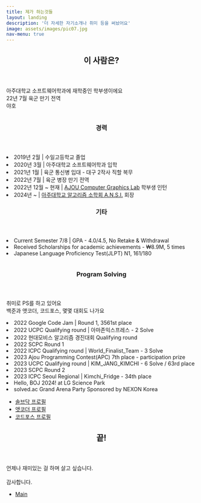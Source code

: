 ```yaml
---
title: 제가 하는것들
layout: landing
description: '더 자세한 자기소개나 취미 등을 써놨어요'
image: assets/images/pic07.jpg
nav-menu: true
---
```


<!-- Main -->
<div id="main">

<!-- One -->
<section id="one">
	<div class="inner">
		<header class="major">
			<h2>이 사람은?</h2>
		</header>
		<p>
		아주대학교 소프트웨어학과에 재학중인 학부생이에요<br>
		22년 7월 육군 만기 전역<br>
		야호
		</p>
	</div>
</section>

<!-- Two -->
<section id="two" class="spotlights">
	<section>
		<a class="image">
			<img src="{% link assets/images/pic08.jpg %}" alt="" data-position="center center" />
		</a>
		<div class="content">
			<div class="inner">
				<header class="major">
					<h3>경력</h3>
				</header>
				<p>
				<li>
				2019년 2월 | 수일고등학교 졸업
				</li>
				<li>
				2020년 3월 | 아주대학교 소프트웨어학과 입학
				</li>
				<li>
				2021년 1월 | 육군 통신병 입대 - 대구 2작사 직할 복무
				</li>
				<li>
				2022년 7월 | 육군 병장 만기 전역
				</li>
				<li>
				2022년 12월 ~ 현재 | <a href = "http://cgl.ajou.ac.kr">AJOU Computer Graphics Lab</a> 학부생 인턴
				</li>
				<li>
				2024년 ~ | <a href = "http://ansi.ajou.club">아주대학교 알고리즘 소학회 A.N.S.I.</a> 회장
				</li>
				</p>
				<header class="major">
					<h3>기타</h3>
				</header>
				<p>
				<li>
				Current Semester 7/8 | GPA - 4.0/4.5, No Retake & Withdrawal
				</li>
				<li>
				Received Scholarships for academic achievements - ₩8.9M, 5 times
				</li>
				<li>
				Japanese Language Proficiency Test(JLPT) N1, 161/180
				</li>
				</p>
			</div>
		</div>
	</section>
	<section>
		<a class="image">
			<img src="{% link assets/images/pic09.jpg %}" alt="" data-position="top center" />
		</a>
		<div class="content">
			<div class="inner">
				<header class="major">
					<h3>Program Solving</h3>
				</header>
				<p>
				취미로 PS를 하고 있어요<br>
				백준과 앳코더, 코드포스, 몇몇 대회도 나가요<br>
				<li>
				2022 Google Code Jam | Round 1, 3561st place
				</li>
				<li>
				2022 UCPC Qualifying round | 아마존익스프레스 - 2 Solve
				</li>
				<li>
				2022 현대모비스 알고리즘 경진대회 Qualifying round
				</li>
				<li>
				2022 SCPC Round 1
				</li>
				<li>
				2022 ICPC Qualifying round | World_Finalist_Team - 3 Solve
				</li>
				<li>
				2023 Ajou Programming Contest(APC) 7th place - participation prize
				</li>
				<li>
				2023 UCPC Qualifying round | KIM_JANG_KIMCHI - 6 Solve / 63rd place
				</li>
				<li>
				2023 SCPC Round 2
				</li>
				<li>
				2023 ICPC Seoul Regional | Kimchi_Fridge - 34th place
				</li>
				<li>
				Hello, BOJ 2024! at LG Science Park
				</li>
				<li>
				solved.ac Grand Arena Party Sponsored by NEXON Korea
				</li>
				</p>
				<ul class="actions">
					<li><a href="https://solved.ac/profile/dbrua1222" class="button">솔브닥 프로필</a></li>
					<li><a href="https://atcoder.jp/users/RyuZU_" class="button">앳코더 프로필</a></li>
					<li><a href="https://codeforces.com/profile/RyuZU" class="button">코드포스 프로필</a></li>
				</ul>
			</div>
		</div>
	</section>
	<!-- <section>
		<div class="content">
			<div class="inner">
				<header class="major">
					<h3>게임</h3>
				</header>
				<p>
				주로 리듬게임과 액션 게임을 해요...<br>
				</p>
				<ul class="actions">
					<li><a href="http://steamcommunity.com/id/dbrua2000" class="button">RyuZU의 Steam 프로필</a></li>
				</ul>
			</div>
		</div>
	</section> -->
</section>

<!-- Three -->
<section id="three">
	<div class="inner">
		<header class="major">
			<h2>끝!</h2>
		</header>
		<p>
		언제나 재미있는 걸 하며 살고 싶습니다.
		<br>
		<br>
		감사합니다.</p>
		<ul class="actions">
			<li><a href="{{ "" | absolute_url }}/" class="button next">Main</a></li>
		</ul>
	</div>
</section>

</div>
